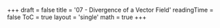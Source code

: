 +++
draft = false
title = '07 - Divergence of a Vector Field'
readingTime = false
ToC = true
layout = 'single'
math = true
+++
